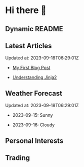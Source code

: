 # Hi there 👋

## Dynamic README

## Latest Articles

Updated at: 2023-09-18T06:29:01Z


- [My First Blog Post](https://myblog.com/first-post)

- [Understanding Jinja2](https://myblog.com/jinja2)


## Weather Forecast

Updated at: 2023-09-18T06:29:01Z


- 2023-09-15: Sunny

- 2023-09-16: Cloudy


## Personal Interests
## Trading